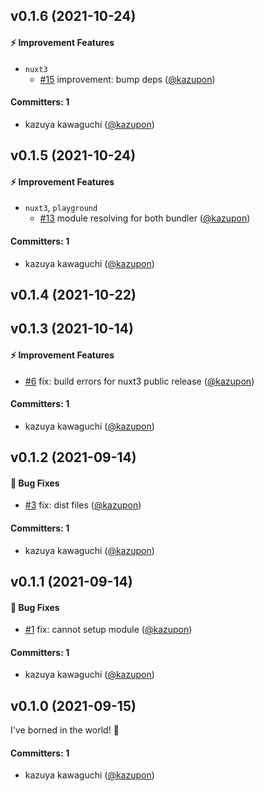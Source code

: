 ## v0.1.6 (2021-10-24)

#### :zap: Improvement Features

- `nuxt3`
  - [#15](https://github.com/intlify/nuxt3/pull/15) improvement: bump deps ([@kazupon](https://github.com/kazupon))

#### Committers: 1

- kazuya kawaguchi ([@kazupon](https://github.com/kazupon))

## v0.1.5 (2021-10-24)

#### :zap: Improvement Features

- `nuxt3`, `playground`
  - [#13](https://github.com/intlify/nuxt3/pull/13) module resolving for both bundler ([@kazupon](https://github.com/kazupon))

#### Committers: 1

- kazuya kawaguchi ([@kazupon](https://github.com/kazupon))

## v0.1.4 (2021-10-22)

## v0.1.3 (2021-10-14)

#### :zap: Improvement Features

- [#6](https://github.com/intlify/nuxt3/pull/6) fix: build errors for nuxt3 public release ([@kazupon](https://github.com/kazupon))

#### Committers: 1

- kazuya kawaguchi ([@kazupon](https://github.com/kazupon))

## v0.1.2 (2021-09-14)

#### :bug: Bug Fixes

- [#3](https://github.com/intlify/nuxt3/pull/3) fix: dist files ([@kazupon](https://github.com/kazupon))

#### Committers: 1

- kazuya kawaguchi ([@kazupon](https://github.com/kazupon))

## v0.1.1 (2021-09-14)

#### :bug: Bug Fixes

- [#1](https://github.com/intlify/nuxt3/pull/1) fix: cannot setup module ([@kazupon](https://github.com/kazupon))

#### Committers: 1

- kazuya kawaguchi ([@kazupon](https://github.com/kazupon))

## v0.1.0 (2021-09-15)

I've borned in the world! :tada:

#### Committers: 1

- kazuya kawaguchi ([@kazupon](https://github.com/kazupon))
